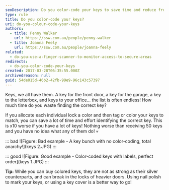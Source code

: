 ```yaml
---
seoDescription: Do you color-code your keys to save time and reduce frustration when identifying the correct key?
type: rule
title: Do you color-code your keys?
uri: do-you-colour-code-your-keys
authors:
  - title: Penny Walker
    url: https://ssw.com.au/people/penny-walker
  - title: Joanna Feely
    url: https://ssw.com.au/people/joanna-feely
related:
  - do-you-use-a-finger-scanner-to-monitor-access-to-secure-areas
redirects:
  - do-you-color-code-your-keys
created: 2017-03-28T06:35:55.000Z
archivedreason: null
guid: 54de015d-46b2-42fb-99e9-96c143c57397
---
```


Keys, we all have them. A key for the front door, a key for the garage, a key to the letterbox, and keys to your office… the list is often endless! How much time do you waste finding the correct key?

<!--endintro-->

If you allocate each individual lock a color and then tag or color your keys to match, you can save a lot of time and effort identifying the correct key. This is x10 worse if you have a lot of keys! Nothing worse than receiving 50 keys and you have no idea what any of them do! 💀

::: bad
![Figure: Bad example - A key bunch with no color-coding, total anarchy!](keys 2.JPG)
:::

::: good
![Figure: Good example - Color-coded keys with labels, perfect order](keys 1.JPG)
:::

**Tip:** While you can buy colored keys, they are not as strong as their silver counterparts, and can break in the locks of heavier doors. Using nail polish to mark your keys, or using a key cover is a better way to go!
